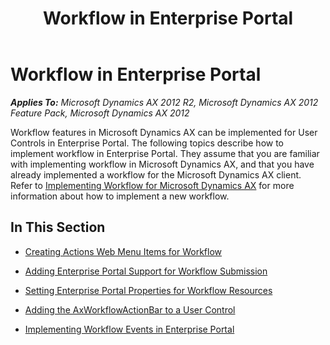 ﻿---
title: Workflow in Enterprise Portal
TOCTitle: Workflow in Enterprise Portal
ms:assetid: 0154aeda-99ee-4d2a-aba7-b60090fa4360
ms:mtpsurl: https://msdn.microsoft.com/en-us/library/Ee677494(v=AX.60)
ms:contentKeyID: 35244867
ms.date: 11/07/2012
mtps_version: v=AX.60
---

# Workflow in Enterprise Portal 


_**Applies To:** Microsoft Dynamics AX 2012 R2, Microsoft Dynamics AX 2012 Feature Pack, Microsoft Dynamics AX 2012_

Workflow features in Microsoft Dynamics AX can be implemented for User Controls in Enterprise Portal. The following topics describe how to implement workflow in Enterprise Portal. They assume that you are familiar with implementing workflow in Microsoft Dynamics AX, and that you have already implemented a workflow for the Microsoft Dynamics AX client. Refer to [Implementing Workflow for Microsoft Dynamics AX](implementing-workflow-for-microsoft-dynamics-ax.md) for more information about how to implement a new workflow.

## In This Section

  - [Creating Actions Web Menu Items for Workflow](creating-actions-web-menu-items-for-workflow.md)  

  - [Adding Enterprise Portal Support for Workflow Submission](adding-enterprise-portal-support-for-workflow-submission.md)  

  - [Setting Enterprise Portal Properties for Workflow Resources](setting-enterprise-portal-properties-for-workflow-resources.md)  

  - [Adding the AxWorkflowActionBar to a User Control](adding-the-axworkflowactionbar-to-a-user-control.md)  

  - [Implementing Workflow Events in Enterprise Portal](implementing-workflow-events-in-enterprise-portal.md)

